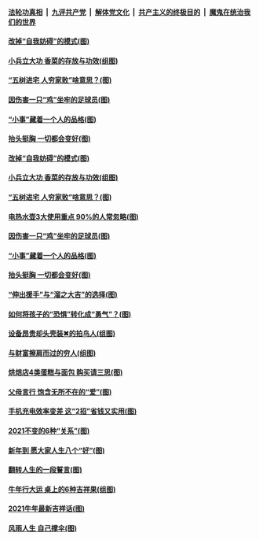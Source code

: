 

####  [法轮功真相](../../../../basic/blob/master/README.md?t=02170331) &nbsp;|&nbsp; [九评共产党](../../../../9ping.md/blob/master/README.md?t=02170331) &nbsp;|&nbsp; [解体党文化](../../../../jtdwh.md/blob/master/README.md?t=02170331)  &nbsp;|&nbsp; [共产主义的终极目的](../../../../gczydzjmd.md/blob/master/README.md?t=02170331) &nbsp;|&nbsp; [魔鬼在统治我们的世界](../../../../mgztzwmdsj.md/blob/master/README.md?t=02170331) 

#### [改掉“自我妨碍”的模式(图)](../pages/p8/962702.md?t=02170331) 

#### [小兵立大功 香菜的存放与功效(组图)](../pages/p8/962646.md?t=02170331) 

#### [“五树进宅 人穷家败”啥意思？(图)](../pages/p8/962665.md?t=02170331) 

#### [因伤害一只“鸡”坐牢的足球员(图)](../pages/p8/962001.md?t=02170331) 

#### [“小事”藏着一个人的品格(图)](../pages/p8/962556.md?t=02170331) 

#### [抬头挺胸 一切都会变好(图)](../pages/p8/962473.md?t=02170331) 

#### [改掉“自我妨碍”的模式(图)](../pages/p8/962702.md?t=02170331) 

#### [小兵立大功 香菜的存放与功效(组图)](../pages/p8/962646.md?t=02170331) 

#### [“五树进宅 人穷家败”啥意思？(图)](../pages/p8/962665.md?t=02170331) 

#### [电热水壶3大使用重点 90%的人常忽略(图)](../pages/p8/962591.md?t=02170331) 

#### [因伤害一只“鸡”坐牢的足球员(图)](../pages/p8/962001.md?t=02170331) 

#### [“小事”藏着一个人的品格(图)](../pages/p8/962556.md?t=02170331) 

#### [抬头挺胸 一切都会变好(图)](../pages/p8/962473.md?t=02170331) 

#### [“伸出援手”与“溜之大吉”的选择(图)](../pages/p8/962022.md?t=02170331) 

#### [如何将孩子的“恐惧”转化成“勇气”？(图)](../pages/p8/962464.md?t=02170331) 

#### [设备昂贵却头壳装✖的拍鸟人(组图)](../pages/p8/962402.md?t=02170331) 

#### [与财富擦肩而过的穷人(组图)](../pages/p8/962248.md?t=02170331) 

#### [烘焙店4类蛋糕与面包 购买请三思(图)](../pages/p8/961995.md?t=02170331) 

#### [父母言行 饱含无所不在的“爱”(图)](../pages/p8/962383.md?t=02170331) 

#### [手机充电效率变差 这“2招”省钱又实用(图)](../pages/p8/962362.md?t=02170331) 

#### [2021不变的6种“关系”(图)](../pages/p8/962195.md?t=02170331) 

#### [新年到 愿大家人生八个“好”(图)](../pages/p8/962179.md?t=02170331) 

#### [翻转人生的一段誓言(图)](../pages/p8/962285.md?t=02170331) 

#### [牛年行大运 桌上的6种吉祥果(组图)](../pages/p8/962242.md?t=02170331) 

#### [2021牛年最新吉祥话(图)](../pages/p8/962193.md?t=02170331) 

#### [风雨人生 自己撑伞(图)](../pages/p8/962172.md?t=02170331) 

